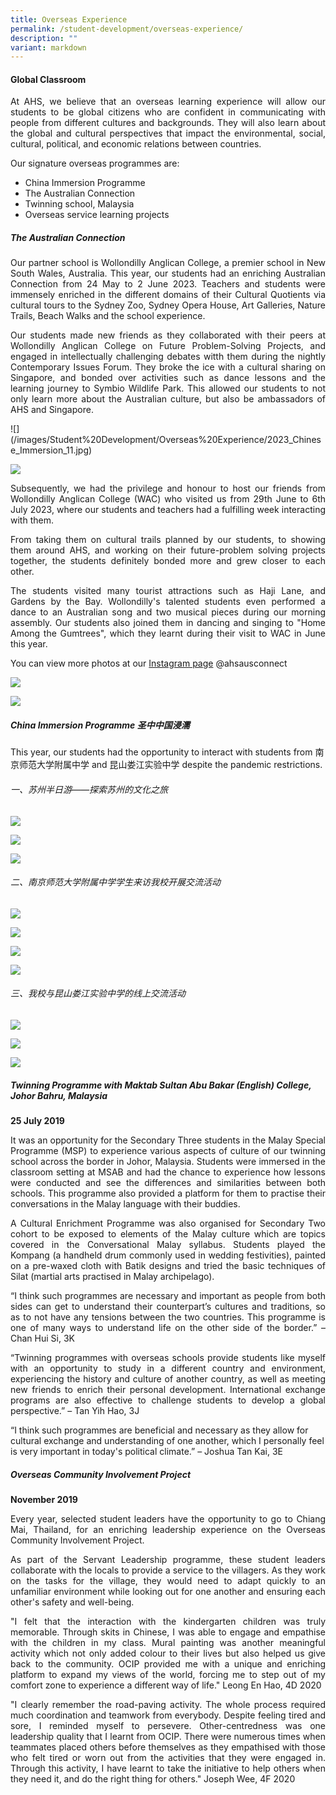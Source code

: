```yaml
---
title: Overseas Experience
permalink: /student-development/overseas-experience/
description: ""
variant: markdown
---
```

#### Global Classroom 
<p align="justify">
At AHS, we believe that an overseas learning experience will allow our students to be global citizens who are confident in communicating with people from different cultures and backgrounds. They will also learn about the global and cultural perspectives that impact the environmental, social, cultural, political, and economic relations between countries.</p>

Our signature overseas programmes are:
* China Immersion Programme
* The Australian Connection
* Twinning school, Malaysia
* Overseas service learning projects

##### The Australian Connection
<p align="justify">
Our partner school is Wollondilly Anglican College, a premier school in New South Wales, Australia. This year, our students had an enriching Australian Connection from 24 May to 2 June 2023. Teachers and students were immensely enriched in the different domains of their Cultural Quotients via cultural tours to the Sydney Zoo, Sydney Opera House, Art Galleries, Nature Trails, Beach Walks and the school experience. </p>

<p align="justify">
Our students made new friends as they collaborated with their peers at Wollondilly Anglican College on Future Problem-Solving Projects, and engaged in intellectually challenging debates witth them during the nightly Contemporary Issues Forum. They broke the ice with a cultural sharing on Singapore, and bonded over activities such as dance lessons and the learning journey to Symbio Wildlife Park. This allowed our students to not only learn more about the Australian culture, but also be ambassadors of AHS and Singapore.</p>
![](/images/Student%20Development/Overseas%20Experience/2023_Chinese_Immersion_11.jpg)

![](/images/Student%20Development/Overseas%20Experience/2023_Chinese_Immersion_13.jpg)

<p align="justify">
Subsequently, we had the privilege and honour to host our friends from Wollondilly Anglican College (WAC) who visited us from 29th June to 6th July 2023, where our students and teachers had a fulfilling week interacting with them.</p>
<p align="justify">
From taking them on cultural trails planned by our students, to showing them around AHS, and working on their future-problem solving projects together, the students definitely bonded more and grew closer to each other.</p>
<p align="justify">
The students visited many tourist attractions such as Haji Lane, and Gardens by the Bay. Wollondilly's talented students even performed a dance to an Australian song and two musical pieces during our morning assembly. Our students also joined them in dancing and singing to "Home Among the Gumtrees", which they learnt during their visit to WAC in June this year.</p>

You can view more photos at our [Instagram page](https://www.instagram.com/ahsausconnect/?igshid=OGQ5ZDc2ODk2ZA%3D%3D) @ahsausconnect

![](/images/Student%20Development/Overseas%20Experience/2023_Chinese_Immersion_14.jpg)

![](/images/Student%20Development/Overseas%20Experience/2023_Chinese_Immersion_12.jpg)

##### China Immersion Programme 圣中中国浸濡
This year, our students had the opportunity to interact with students from 南京师范大学附属中学 and 昆山娄江实验中学 despite the pandemic restrictions. 

###### 一、苏州半日游——探索苏州的文化之旅
![](/images/Student%20Development/Overseas%20Experience/2023_Chinese_Immersion_01.jpg)

![](/images/Student%20Development/Overseas%20Experience/2023_Chinese_Immersion_02.jpg)

![](/images/Student%20Development/Overseas%20Experience/2023_Chinese_Immersion_03.jpg)

###### 二、南京师范大学附属中学学生来访我校开展交流活动
![](/images/Student%20Development/Overseas%20Experience/2023_Chinese_Immersion_04.jpg)

![](/images/Student%20Development/Overseas%20Experience/2023_Chinese_Immersion_05.jpg)

![](/images/Student%20Development/Overseas%20Experience/2023_Chinese_Immersion_06.jpg)

![](/images/Student%20Development/Overseas%20Experience/2023_Chinese_Immersion_07.jpg)

###### 三、我校与昆山娄江实验中学的线上交流活动
![](/images/Student%20Development/Overseas%20Experience/2023_Chinese_Immersion_08.jpg)

![](/images/Student%20Development/Overseas%20Experience/2023_Chinese_Immersion_09.jpg)

![](/images/Student%20Development/Overseas%20Experience/2023_Chinese_Immersion_10.jpg)
			
##### Twinning Programme with Maktab Sultan Abu Bakar (English) College, Johor Bahru, Malaysia
  
**25 July 2019**
<p align="justify">
It was an opportunity for the Secondary Three students in the Malay Special Programme (MSP) to experience various aspects of culture of our twinning school across the border in Johor, Malaysia. Students were immersed in the classroom setting at MSAB and had the chance to experience how lessons were conducted and see the differences and similarities between both schools. This programme also provided a platform for them to practise their conversations in the Malay language with their buddies.</p>

<p align="justify">
A Cultural Enrichment Programme was also organised for Secondary Two cohort to be exposed to elements of the Malay culture which are topics covered in the Conversational Malay syllabus. Students played the Kompang (a handheld drum commonly used in wedding festivities), painted on a pre-waxed cloth with Batik designs and tried the basic techniques of Silat (martial arts practised in Malay archipelago).</p>

<p align="justify">
“I think such programmes are necessary and important as people from both sides can get to understand their counterpart’s cultures and traditions, so as to not have any tensions between the two countries. This programme is one of many ways to understand life on the other side of the border.” – Chan Hui Si, 3K</p>

<p align="justify">
“Twinning programmes with overseas schools provide students like myself with an opportunity to study in a different country and environment, experiencing the history and culture of another country, as well as meeting new friends to enrich their personal development. International exchange programs are also effective to challenge students to develop a global perspective.” – Tan Yih Hao, 3J</p>

<p>“I think such programmes are beneficial and necessary as they allow for cultural exchange and understanding of one another, which I personally feel is very important in today's political climate.” – Joshua Tan Kai, 3E</p>
				
##### Overseas Community Involvement Project
      
**November 2019**
<p align="justify">
Every year, selected student leaders have the opportunity to go to Chiang Mai, Thailand, for an enriching leadership experience on the Overseas Community Involvement Project.</p>

<p align="justify">
As part of the Servant Leadership programme, these student leaders collaborate with the locals to provide a service to the villagers. As they work on the tasks for the village, they would need to adapt quickly to an unfamiliar environment while looking out for one another and ensuring each other's safety and well-being.</p>

<p align="justify">
"I felt that the interaction with the kindergarten children was truly memorable. Through skits in Chinese, I was able to engage and empathise with the children in my class. Mural painting was another meaningful activity which not only added colour to their lives but also helped us give back to the community. OCIP provided me with a unique and enriching platform to expand my views of the world, forcing me to step out of my comfort zone to experience a different way of life." Leong En Hao, 4D 2020</p>
 
<p align="justify">
"I clearly remember the road-paving activity. The whole process required much coordination and teamwork from everybody. Despite feeling tired and sore, I reminded myself to persevere.  Other-centredness was one leadership quality that I learnt from OCIP. There were numerous times when teammates placed others before themselves as they empathised with those who felt tired or worn out from the activities that they were engaged in.  Through this activity, I have learnt to take the initiative to help others when they need it, and do the right thing for others." Joseph Wee, 4F 2020</p>